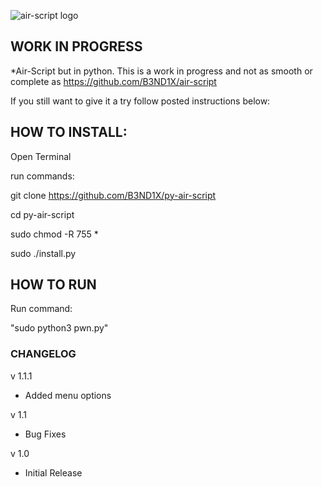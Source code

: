 ![air-script logo](https://raw.githubusercontent.com/B3ND1X/air-script-img/main/IMG_0992.jpg)


## WORK IN PROGRESS
*Air-Script but in python.
This is a work in progress and not as smooth or complete as https://github.com/B3ND1X/air-script


If you still want to give it a try follow posted instructions below:		
		
## HOW TO INSTALL:

Open Terminal

run commands: 

git clone https://github.com/B3ND1X/py-air-script

cd py-air-script

sudo chmod -R 755 *

sudo ./install.py


## HOW TO RUN

Run command: 

"sudo python3 pwn.py"

### CHANGELOG

v 1.1.1
* Added menu options 

v 1.1 
* Bug Fixes

v 1.0
* Initial Release
